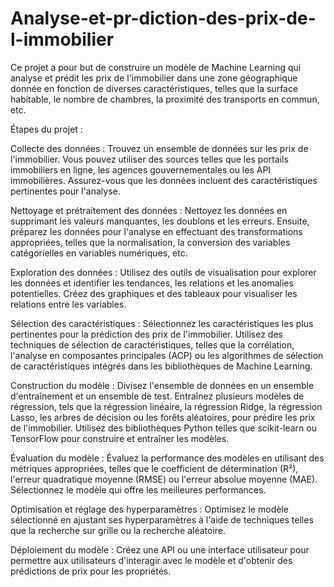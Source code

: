 # Analyse-et-pr-diction-des-prix-de-l-immobilier
Ce projet a pour but de construire un modèle de Machine Learning qui analyse et prédit les prix de l'immobilier dans une zone géographique donnée en fonction de diverses caractéristiques, telles que la surface habitable, le nombre de chambres, la proximité des transports en commun, etc.

Étapes du projet :

Collecte des données : Trouvez un ensemble de données sur les prix de l'immobilier. Vous pouvez utiliser des sources telles que les portails immobiliers en ligne, les agences gouvernementales ou les API immobilières. Assurez-vous que les données incluent des caractéristiques pertinentes pour l'analyse.

Nettoyage et prétraitement des données : Nettoyez les données en supprimant les valeurs manquantes, les doublons et les erreurs. Ensuite, préparez les données pour l'analyse en effectuant des transformations appropriées, telles que la normalisation, la conversion des variables catégorielles en variables numériques, etc.

Exploration des données : Utilisez des outils de visualisation pour explorer les données et identifier les tendances, les relations et les anomalies potentielles. Créez des graphiques et des tableaux pour visualiser les relations entre les variables.

Sélection des caractéristiques : Sélectionnez les caractéristiques les plus pertinentes pour la prédiction des prix de l'immobilier. Utilisez des techniques de sélection de caractéristiques, telles que la corrélation, l'analyse en composantes principales (ACP) ou les algorithmes de sélection de caractéristiques intégrés dans les bibliothèques de Machine Learning.

Construction du modèle : Divisez l'ensemble de données en un ensemble d'entraînement et un ensemble de test. Entraînez plusieurs modèles de régression, tels que la régression linéaire, la régression Ridge, la régression Lasso, les arbres de décision ou les forêts aléatoires, pour prédire les prix de l'immobilier. Utilisez des bibliothèques Python telles que scikit-learn ou TensorFlow pour construire et entraîner les modèles.

Évaluation du modèle : Évaluez la performance des modèles en utilisant des métriques appropriées, telles que le coefficient de détermination (R²), l'erreur quadratique moyenne (RMSE) ou l'erreur absolue moyenne (MAE). Sélectionnez le modèle qui offre les meilleures performances.

Optimisation et réglage des hyperparamètres : Optimisez le modèle sélectionné en ajustant ses hyperparamètres à l'aide de techniques telles que la recherche sur grille ou la recherche aléatoire.

Déploiement du modèle : Créez une API ou une interface utilisateur pour permettre aux utilisateurs d'interagir avec le modèle et d'obtenir des prédictions de prix pour les propriétés.
